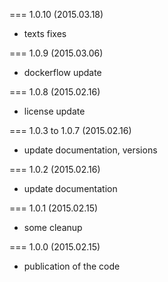 === 1.0.10 (2015.03.18)

* texts fixes

=== 1.0.9 (2015.03.06)

* dockerflow update

=== 1.0.8 (2015.02.16)

* license update

=== 1.0.3 to 1.0.7 (2015.02.16)

* update documentation, versions

=== 1.0.2 (2015.02.16)

* update documentation

=== 1.0.1 (2015.02.15)

* some cleanup

=== 1.0.0 (2015.02.15)

* publication of the code
